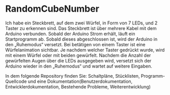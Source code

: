# RandomCubeNumber

Ich habe ein Steckbrett, auf dem zwei Würfel, in Form von 7 LEDs, und 2 Taster zu erkennen sind. Das Steckbrett ist über mehrere Kabel mit dem Arduino verbunden. Sobald der Arduino Strom erhält, läuft ein Startprogramm ab. Sobald dieses abgeschlossen ist, wird der Arduino in den „Ruhemodus“ versetzt. Bei betätigen von einem Taster ist eine Würfelanimation sichtbar. Je nachdem welcher Taster gedrückt wurde, wird mit einem Würfel oder mit beiden gewürfelt. Nachdem die Anzahl der gewürfelten Augen über die LEDs ausgegeben wird, versetzt sich der Arduino wieder in den „Ruhemodus“ und wartet auf weitere Eingaben.

In dem folgende Repository finden Sie: 
Schaltpläne, Stücklisten, Programm-Quellcode und eine Dokumentation(Benutzerdokumentation, Entwicklerdokumentation, Bestehende Probleme, Weiterentwicklung)
